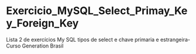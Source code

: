 # Exercicio_MySQL_Select_Primay_Key_Foreign_Key
Lista 2 de exercícios My SQL tipos de select e chave primaria e estrangeira- Curso Generation Brasil
